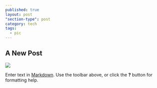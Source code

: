 ```yaml
---
published: true
layout: post
"section-type": post
category: tech
tags: 
  - pic
---
```





## A New Post
![](https://cloud.githubusercontent.com/assets/12776463/10918308/a3b97088-826d-11e5-9a6b-375b2d6a81c6.png)

Enter text in [Markdown](http://daringfireball.net/projects/markdown/). Use the toolbar above, or click the **?** button for formatting help.
